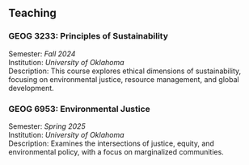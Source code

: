 ## Teaching

### GEOG 3233: Principles of Sustainability  
Semester: *Fall 2024*  
Institution: *University of Oklahoma*  
Description: This course explores ethical dimensions of sustainability, focusing on environmental justice, resource management, and global development.

### GEOG 6953: Environmental Justice  
Semester: *Spring 2025*  
Institution: *University of Oklahoma*  
Description: Examines the intersections of justice, equity, and environmental policy, with a focus on marginalized communities.

